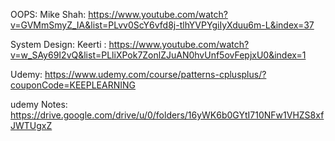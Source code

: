 OOPS:
Mike Shah: https://www.youtube.com/watch?v=GVMmSmyZ_IA&list=PLvv0ScY6vfd8j-tlhYVPYgiIyXduu6m-L&index=37

System Design:
Keerti : https://www.youtube.com/watch?v=w_SAy69I2vQ&list=PLliXPok7ZonlZJuAN0hvUnf5ovFepjxU0&index=1

Udemy: https://www.udemy.com/course/patterns-cplusplus/?couponCode=KEEPLEARNING

udemy Notes: https://drive.google.com/drive/u/0/folders/16yWK6b0GYtI710NFw1VHZS8xfJWTUgxZ